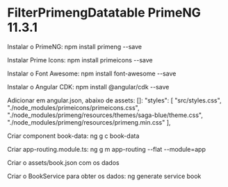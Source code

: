 # FilterPrimengDatatable PrimeNG 11.3.1

Instalar o PrimeNG: npm install primeng --save

Instalar Prime Icons: npm install primeicons --save

Instalar o Font Awesome: npm install font-awesome --save

Instalar o Angular CDK: npm install @angular/cdk --save

Adicionar em angular.json, abaixo de assets: []:
"styles": [
    "src/styles.css",
    "./node_modules/primeicons/primeicons.css",
    "./node_modules/primeng/resources/themes/saga-blue/theme.css",
    "./node_modules/primeng/resources/primeng.min.css"
],

Criar component book-data: ng g c book-data

Criar app-routing.module.ts:
ng g m app-routing --flat --module=app

Criar o assets/book.json com os dados

Criar o BookService para obter os dados: ng generate service book

